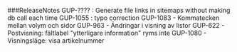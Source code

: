 ###ReleaseNotes
GUP-???? : Generate file links in sitemaps without making db call each time
GUP-1055 : typo correction
GUP-1083 - Kommatecken mellan volym och sidor
GUP-963 - Ändringar i visning av listor
GUP-622 - Postvisning: fältlabel "ytterligare information" ryms inte
GUP-1080 - Visningsläge: visa artikelnummer
